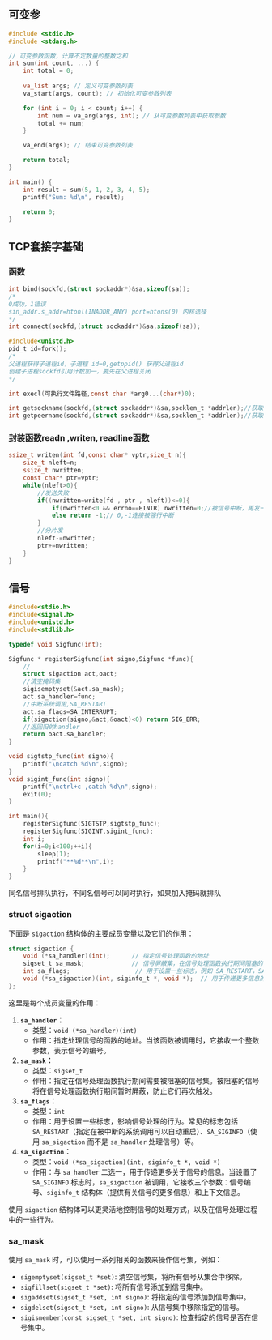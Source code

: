 ## 可变参

```c
#include <stdio.h>
#include <stdarg.h>

// 可变参数函数，计算不定数量的整数之和
int sum(int count, ...) {
    int total = 0;
    
    va_list args; // 定义可变参数列表
    va_start(args, count); // 初始化可变参数列表

    for (int i = 0; i < count; i++) {
        int num = va_arg(args, int); // 从可变参数列表中获取参数
        total += num;
    }

    va_end(args); // 结束可变参数列表

    return total;
}

int main() {
    int result = sum(5, 1, 2, 3, 4, 5);
    printf("Sum: %d\n", result);

    return 0;
}
```

## TCP套接字基础

### 函数

```c
int bind(sockfd,(struct sockaddr*)&sa,sizeof(sa)); 
/*
0成功，1错误
sin_addr.s_addr=htonl(INADDR_ANY) port=htons(0) 内核选择
*/
int connect(sockfd,(struct sockaddr*)&sa,sizeof(sa));

#include<unistd.h>
pid_t id=fork();
/*
父进程获得子进程id，子进程 id=0,getppid() 获得父进程id
创建子进程sockfd引用计数加一，要先在父进程关闭
*/

int execl(可执行文件路径,const char *arg0...(char*)0);

int getsockname(sockfd,(struct sockaddr*)&sa,socklen_t *addrlen);//获取套接字本地地址
int getpeername(sockfd,(struct sockaddr*)&sa,socklen_t *addrlen);//获取套接字远程地址,fork出的子进程中获取对端地址    
```

### 封装函数readn ,writen, readline函数

```c
ssize_t writen(int fd,const char* vptr,size_t n){
    size_t nleft=n;
    ssize_t nwritten;
    const char* ptr=vptr;
    while(nleft>0){
        //发送失败
        if((nwritten=write(fd , ptr , nleft))<=0){
            if(nwritten<0 && errno==EINTR) nwritten=0;//被信号中断，再发一次
            else return -1;// 0,-1连接被强行中断
        }
        //分片发
        nleft-=nwritten;
        ptr+=nwritten;
    }
}
```

## 信号

```c
#include<stdio.h>
#include<signal.h>
#include<unistd.h>
#include<stdlib.h>

typedef void Sigfunc(int);

Sigfunc * registerSigfunc(int signo,Sigfunc *func){
    //
    struct sigaction act,oact;
    //清空掩码集
    sigisemptyset(&act.sa_mask);
    act.sa_handler=func;
    //中断系统调用,SA_RESTART
    act.sa_flags=SA_INTERRUPT;
    if(sigaction(signo,&act,&oact)<0) return SIG_ERR;
    //返回旧的handler
    return oact.sa_handler;
}

void sigtstp_func(int signo){
    printf("\ncatch %d\n",signo);
}
void sigint_func(int signo){
    printf("\nctrl+c ,catch %d\n",signo);
    exit(0);
}

int main(){
    registerSigfunc(SIGTSTP,sigtstp_func);
    registerSigfunc(SIGINT,sigint_func);
    int i;
    for(i=0;i<100;++i){
        sleep(1);
        printf("**%d**\n",i);
    }
}

```

同名信号排队执行，不同名信号可以同时执行，如果加入掩码就排队

### struct sigaction

下面是 `sigaction` 结构体的主要成员变量以及它们的作用：

```c
struct sigaction {
    void (*sa_handler)(int);      // 指定信号处理函数的地址
    sigset_t sa_mask;             // 信号屏蔽集，在信号处理函数执行期间阻塞的信号
    int sa_flags;                  // 用于设置一些标志，例如 SA_RESTART，SA_SIGINFO 等
    void (*sa_sigaction)(int, siginfo_t *, void *);  // 用于传递更多信息的信号处理函数（与 sa_handler 二选一）
};
```

这里是每个成员变量的作用：

1. **`sa_handler`：**
   - 类型：`void (*sa_handler)(int)`
   - 作用：指定处理信号的函数的地址。当该函数被调用时，它接收一个整数参数，表示信号的编号。
2. **`sa_mask`：**
   - 类型：`sigset_t`
   - 作用：指定在信号处理函数执行期间需要被阻塞的信号集。被阻塞的信号将在信号处理函数执行期间暂时屏蔽，防止它们再次触发。
3. **`sa_flags`：**
   - 类型：`int`
   - 作用：用于设置一些标志，影响信号处理的行为。常见的标志包括 `SA_RESTART`（指定在被中断的系统调用可以自动重启）、`SA_SIGINFO`（使用 `sa_sigaction` 而不是 `sa_handler` 处理信号）等。
4. **`sa_sigaction`：**
   - 类型：`void (*sa_sigaction)(int, siginfo_t *, void *)`
   - 作用：与 `sa_handler` 二选一，用于传递更多关于信号的信息。当设置了 `SA_SIGINFO` 标志时，`sa_sigaction` 被调用，它接收三个参数：信号编号、`siginfo_t` 结构体（提供有关信号的更多信息）和上下文信息。

使用 `sigaction` 结构体可以更灵活地控制信号的处理方式，以及在信号处理过程中的一些行为。

### sa_mask

使用 `sa_mask` 时，可以使用一系列相关的函数来操作信号集，例如：

- `sigemptyset(sigset_t *set)`: 清空信号集，将所有信号从集合中移除。
- `sigfillset(sigset_t *set)`: 将所有信号添加到信号集中。
- `sigaddset(sigset_t *set, int signo)`: 将指定的信号添加到信号集中。
- `sigdelset(sigset_t *set, int signo)`: 从信号集中移除指定的信号。
- `sigismember(const sigset_t *set, int signo)`: 检查指定的信号是否在信号集中。
